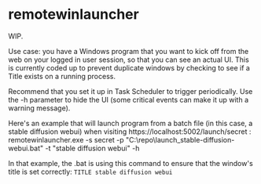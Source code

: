 # remotewinlauncher

WIP.

Use case: you have a Windows program that you want to kick off from the web on your logged in user session, so that you can see an actual UI. This is currently coded up to prevent duplicate windows by checking to see if a Title exists on a running process.

Recommend that you set it up in Task Scheduler to trigger periodically. Use the -h parameter to hide the UI (some critical events can make it up with a warning message).

Here's an example that will launch program from a batch file (in this case, a stable diffusion webui) when visiting https://localhost:5002/launch/secret : 
	remotewinlauncher.exe -s secret -p "C:\repo\launch_stable-diffusion-webui.bat" -t "stable diffusion webui" -h

In that example, the .bat is using this command to ensure that the window's title is set correctly: `TITLE stable diffusion webui`